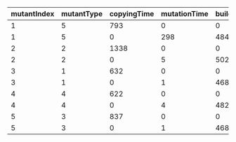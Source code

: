 mutantIndex | mutantType | copyingTime | mutationTime | buildingTime | isEqu | isDup | dupID | itCompiles
---|---|---|---|---|---|---|---|---
1 | 5 | 793 | 0 | 0 | 0 | 0 | -1 | 0
1 | 5 | 0 | 298 | 4842 | 0 | 0 | -1 | 1
2 | 2 | 1338 | 0 | 0 | 0 | 0 | -1 | 0
2 | 2 | 0 | 5 | 5023 | 0 | 0 | -1 | 1
3 | 1 | 632 | 0 | 0 | 0 | 0 | -1 | 0
3 | 1 | 0 | 1 | 4689 | 0 | 0 | -1 | 1
4 | 4 | 622 | 0 | 0 | 0 | 0 | -1 | 0
4 | 4 | 0 | 4 | 4826 | 0 | 0 | -1 | 1
5 | 3 | 837 | 0 | 0 | 0 | 0 | -1 | 0
5 | 3 | 0 | 1 | 4681 | 0 | 0 | -1 | 1
